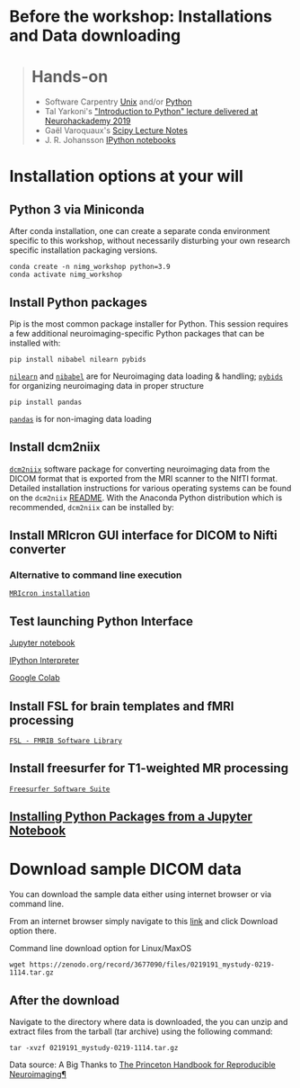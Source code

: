 # Before the workshop: Installations and Data downloading

> # Hands-on 
> - Software Carpentry <a href="https://swcarpentry.github.io/shell-novice">Unix</a> and/or <a href="https://swcarpentry.github.io/python-novice-inflammation">Python</a>
> - Tal Yarkoni's <a href="https://neurohackademy.org/course/introduction-to-python-2/">"Introduction to Python" lecture delivered at Neurohackademy 2019</a>
> - Gaël Varoquaux's <a href="https://gael-varoquaux.info/scipy-lecture-notes/">Scipy Lecture Notes</a> 
> - J. R. Johansson <a href="http://github.com/jrjohansson/scientific-python-lectures">IPython notebooks</a> 

# Installation options at your will

## Python 3 via Miniconda
After conda installation, one can create a separate conda environment specific to this workshop, without necessarily disturbing your own research specific installation packaging versions.

    conda create -n nimg_workshop python=3.9
    conda activate nimg_workshop

## Install Python packages
Pip is the most common package installer for Python. This session requires a few additional neuroimaging-specific Python packages that can be installed with:

    pip install nibabel nilearn pybids

<a href="nilearn.github.io">`nilearn`</a> and <a href="https://nipy.org/nibabel/">`nibabel`</a> are for Neuroimaging data loading & handling; <a href="https://bids-standard.github.io/pybids/">`pybids`</a> for organizing neuroimaging data in proper structure

    pip install pandas

<a href="https://pandas.pydata.org/(https://pandas.pydata.org/)">`pandas`</a> is for non-imaging data loading

## Install dcm2niix

<a href="https://github.com/rordenlab/dcm2niix#install"> `dcm2niix`</a> software package for converting neuroimaging data from the DICOM format that is exported from the MRI scanner to the NIfTI format. Detailed installation instructions for various operating systems can be found on the `dcm2niix` <a href="https://github.com/rordenlab/dcm2niix#install"> README</a>. With the Anaconda Python distribution which is recommended, `dcm2niix` can be installed by:

## Install MRIcron GUI interface for DICOM to Nifti converter

### Alternative to command line execution

<a href="https://people.cas.sc.edu/rorden/mricron/install.html"> `MRIcron installation`</a>

## Test launching Python Interface

[Jupyter notebook](https://jupyter.org/)

[IPython Interpreter](https://ipython.org/install.html)

[Google Colab](https://colab.research.google.com/)

## Install FSL for brain templates and fMRI processing

<a href="https://fsl.fmrib.ox.ac.uk/fsl"> `FSL - FMRIB Software Library`</a>

## Install freesurfer for T1-weighted MR processing

<a href="https://surfer.nmr.mgh.harvard.edu/"> `Freesurfer Software Suite`</a>

## [Installing Python Packages from a Jupyter Notebook](https://jakevdp.github.io/blog/2017/12/05/installing-python-packages-from-jupyter/)

# Download sample DICOM data

You can download the sample data either using internet browser or via command line.

From an internet browser simply navigate to this [link](https://zenodo.org/record/3677090) and click Download option there.

Command line download option for Linux/MaxOS

    wget https://zenodo.org/record/3677090/files/0219191_mystudy-0219-1114.tar.gz

## After the download

Navigate to the directory where data is downloaded, the you can unzip and extract files from the tarball (tar archive) using the following command:

    tar -xvzf 0219191_mystudy-0219-1114.tar.gz

Data source: A Big Thanks to [The Princeton Handbook for Reproducible Neuroimaging¶](https://brainhack-princeton.github.io/handbook/index.html)
